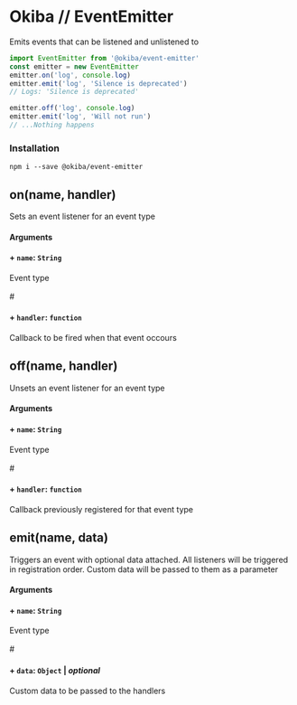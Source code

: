 

# Okiba // EventEmitter
Emits events that can be listened and unlistened to





```javascript
import EventEmitter from '@okiba/event-emitter'
const emitter = new EventEmitter
emitter.on('log', console.log)
emitter.emit('log', 'Silence is deprecated')
// Logs: 'Silence is deprecated'

emitter.off('log', console.log)
emitter.emit('log', 'Will not run')
// ...Nothing happens
```



### Installation
```
npm i --save @okiba/event-emitter
```




## on(name, handler)


Sets an event listener for an event type







#### Arguments


#### + `name`: `String`

Event type


#　　　　　　　　　
#### + `handler`: `function`

Callback to be fired when that event occours






## off(name, handler)


Unsets an event listener for an event type







#### Arguments


#### + `name`: `String`

Event type


#　　　　　　　　　
#### + `handler`: `function`

Callback previously registered for that event type






## emit(name, data)


Triggers an event with optional data attached.
All listeners will be triggered in registration order.
Custom data will be passed to them as a parameter







#### Arguments


#### + `name`: `String`

Event type


#　　　　　　　　　
#### + `data`: `Object` | _optional_

Custom data to be passed to the handlers





